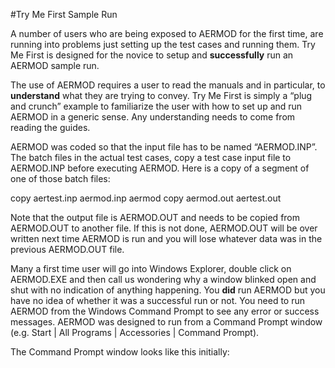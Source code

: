 
#Try Me First Sample Run

A number of users who are being exposed to AERMOD for the first time, are running into problems just setting up the test cases and running them. Try Me First is designed for the novice to setup and **successfully** run an AERMOD sample run.

The use of AERMOD requires a user to read the manuals and in particular, to **understand** what they are trying to convey. Try Me First is simply a “plug and crunch” example to familiarize the user with how to set up and run AERMOD in a generic sense. Any understanding needs to come from reading the guides.

AERMOD was coded so that the input file has to be named “AERMOD.INP”. The batch files in the actual test cases, copy a test case input file to AERMOD.INP before executing AERMOD. Here is a copy of a segment of one of those batch files:

copy aertest.inp aermod.inp aermod
copy aermod.out aertest.out

Note that the output file is AERMOD.OUT and needs to be copied from AERMOD.OUT to another file. If this is not done, AERMOD.OUT will be over written next time AERMOD is run and you will lose whatever data was in the previous AERMOD.OUT file.

Many a first time user will go into Windows Explorer, double click on AERMOD.EXE and then call us wondering why a window blinked open and shut with no indication of anything happening. You **did** run AERMOD but you have no idea of whether it was a successful run or not. You need to run AERMOD from the Windows Command Prompt to see any error or success messages. AERMOD was designed to run from a Command Prompt window (e.g. Start | All Programs | Accessories | Command Prompt).

The Command Prompt window looks like this initially:
